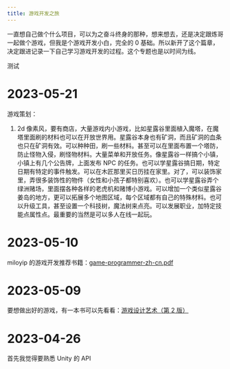 ```yaml
---
title: 游戏开发之旅
---
```


一直想自己做个什么项目，可以为之奋斗终身的那种，想来想去，还是决定跟炼哥一起做个游戏，但我是个游戏开发小白，完全的 0 基础。所以新开了这个篇章，决定跟进记录一下自己学习游戏开发的过程。这个专题也是以时间为线。

测试

# 2023-05-21

游戏策划：

1. 2d 像素风，要有商店，大量游戏内小游戏，比如星露谷里面植入魔塔，在魔塔里面刷的材料也可以在开放世界用。星露谷本身也有矿洞，而且矿洞的血条也只在矿洞有效。可以种种田，刷一些材料。甚至可以在里面布置一个塔防，防止怪物入侵，刷怪物材料。大量菜单和开放任务。像星露谷一样搞个小镇，小镇上有几个公告牌，上面发布 NPC 的任务。也可以学星露谷搞日期，特定日期有特定的事件触发。可以在木匠那里买日历挂在家里。对了，可以装饰家里，弄很多装饰性的物件（女性和小孩子都特别喜欢）。也可以学星露谷弄个绿洲赌场，里面摆各种各样的老虎机和赌博小游戏。可以增加一个类似星露谷姜岛的地方，更可以拓展多个地图区域，每个区域都有自己的特殊材料。也可以升级工具，甚至设置一个科技树，魔法树来点亮。可以发展职业，加特定技能点属性点。最重要的当然是可以多人在线一起玩。

# 2023-05-10

miloyip 的游戏开发推荐书籍：[game-programmer-zh-cn.pdf](https://miloyip.github.io/game-programmer/game-programmer-zh-cn.pdf)

# 2023-05-09

要想做出好的游戏，有一本书可以先看看：[游戏设计艺术（第 2 版）](https://wwqs.lanzoub.com/iqv8o0uzn41e)

# 2023-04-26

首先我觉得要熟悉 Unity 的 API
